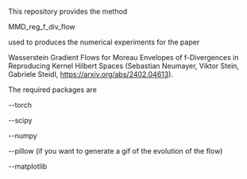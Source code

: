 This repository provides the method

MMD_reg_f_div_flow

used to produces the numerical experiments for the paper

Wasserstein Gradient Flows for Moreau Envelopes of f-Divergences in Reproducing Kernel Hilbert Spaces (Sebastian Neumayer, Viktor Stein, Gabriele Steidl, https://arxiv.org/abs/2402.04613).

The required packages are

--torch

--scipy

--numpy

--pillow (if you want to generate a gif of the evolution of the flow)

--matplotlib
